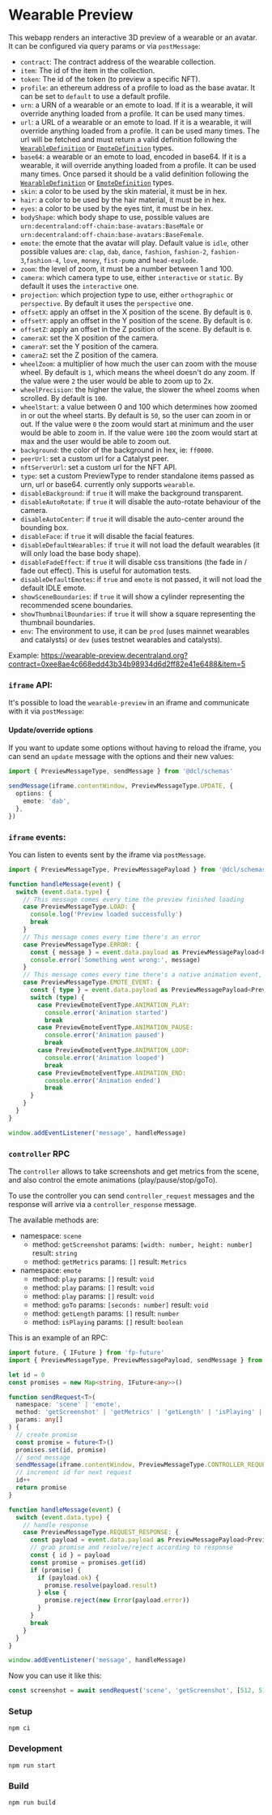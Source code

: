 # Wearable Preview

This webapp renders an interactive 3D preview of a wearable or an avatar. It can be configured via query params or via `postMessage`:

- `contract`: The contract address of the wearable collection.
- `item`: The id of the item in the collection.
- `token`: The id of the token (to preview a specific NFT).
- `profile`: an ethereum address of a profile to load as the base avatar. It can be set to `default` to use a default profile.
- `urn`: a URN of a wearable or an emote to load. If it is a wearable, it will override anything loaded from a profile. It can be used many times.
- `url`: a URL of a wearable or an emote to load. If it is a wearable, it will override anything loaded from a profile. It can be used many times. The url will be fetched and must return a valid definition following the [`WearableDefinition`](https://github.com/decentraland/common-schemas/blob/main/src/dapps/preview/wearable-definition.ts) or [`EmoteDefinition`](https://github.com/decentraland/common-schemas/blob/main/src/dapps/preview/emote-definition.ts) types.
- `base64`: a wearable or an emote to load, encoded in base64. If it is a wearable, it will override anything loaded from a profile. It can be used many times. Once parsed it should be a valid definition following the [`WearableDefinition`](https://github.com/decentraland/common-schemas/blob/main/src/dapps/preview/wearable-definition.ts) or [`EmoteDefinition`](https://github.com/decentraland/common-schemas/blob/main/src/dapps/preview/emote-definition.ts) types.
- `skin`: a color to be used by the skin material, it must be in hex.
- `hair`: a color to be used by the hair material, it must be in hex.
- `eyes`: a color to be used by the eyes tint, it must be in hex.
- `bodyShape`: which body shape to use, possible values are `urn:decentraland:off-chain:base-avatars:BaseMale` or `urn:decentraland:off-chain:base-avatars:BaseFemale`.
- `emote`: the emote that the avatar will play. Default value is `idle`, other possible values are: `clap`, `dab`, `dance`, `fashion`, `fashion-2`, `fashion-3`,`fashion-4`, `love`, `money`, `fist-pump` and `head-explode`.
- `zoom`: the level of zoom, it must be a number between 1 and 100.
- `camera`: which camera type to use, either `interactive` or `static`. By default it uses the `interactive` one.
- `projection`: which projection type to use, either `orthographic` or `perspective`. By default it uses the `perspective` one.
- `offsetX`: apply an offset in the X position of the scene. By default is `0`.
- `offsetY`: apply an offset in the Y position of the scene. By default is `0`.
- `offsetZ`: apply an offset in the Z position of the scene. By default is `0`.
- `cameraX`: set the X position of the camera.
- `cameraY`: set the Y position of the camera.
- `cameraZ`: set the Z position of the camera.
- `wheelZoom`: a multiplier of how much the user can zoom with the mouse wheel. By default is `1`, which means the wheel doesn't do any zoom. If the value were `2` the user would be able to zoom up to 2x.
- `wheelPrecision`: the higher the value, the slower the wheel zooms when scrolled. By default is `100`.
- `wheelStart`: a value between 0 and 100 which determines how zoomed in or out the wheel starts. By default is `50`, so the user can zoom in or out. If the value were `0` the zoom would start at minimum and the user would be able to zoom in. If the value were `100` the zoom would start at max and the user would be able to zoom out.
- `background`: the color of the background in hex, ie: `ff0000`.
- `peerUrl`: set a custom url for a Catalyst peer.
- `nftServerUrl`: set a custom url for the NFT API.
- `type`: set a custom PreviewType to render standalone items passed as urn, url or base64. currently only supports `wearable`.
- `disableBackground`: if `true` it will make the background transparent.
- `disableAutoRotate`: if `true` it will disable the auto-rotate behaviour of the camera.
- `disableAutoCenter`: if `true` it will disable the auto-center around the bounding box.
- `disableFace`: if `true` it will disable the facial features.
- `disableDefaultWearables`: if `true` it will not load the default wearables (it will only load the base body shape).
- `disableFadeEffect`: if `true` it will disable css transitions (the fade in / fade out effect). This is useful for automation tests.
- `disableDefaultEmotes`: if `true` and `emote` is not passed, it will not load the default IDLE emote.
- `showSceneBoundaries`: if `true` it will show a cylinder representing the recommended scene boundaries.
- `showThumbnailBoundaries`: if `true` it will show a square representing the thumbnail boundaries.
- `env`: The environment to use, it can be `prod` (uses mainnet wearables and catalysts) or `dev` (uses testnet wearables and catalysts).

Example: https://wearable-preview.decentraland.org?contract=0xee8ae4c668edd43b34b98934d6d2ff82e41e6488&item=5

### `iframe` API:

It's possible to load the `wearable-preview` in an iframe and communicate with it via `postMessage`:

#### Update/override options

If you want to update some options without having to reload the iframe, you can send an `update` message with the options and their new values:

```ts
import { PreviewMessageType, sendMessage } from '@dcl/schemas'

sendMessage(iframe.contentWindow, PreviewMessageType.UPDATE, {
  options: {
    emote: 'dab',
  },
})
```

### `iframe` events:

You can listen to events sent by the iframe via `postMessage`.

```ts
import { PreviewMessageType, PreviewMessagePayload } from '@dcl/schemas'

function handleMessage(event) {
  switch (event.data.type) {
    // This message comes every time the preview finished loading
    case PreviewMessageType.LOAD: {
      console.log('Preview loaded successfully')
      break
    }
    // This message comes every time there's an error
    case PreviewMessageType.ERROR: {
      const { message } = event.data.payload as PreviewMessagePayload<PreviewMessageType.ERROR>
      console.error('Something went wrong:', message)
    }
    // This message comes every time there's a native animation event, they only happen with emotes
    case PreviewMessageType.EMOTE_EVENT: {
      const { type } = event.data.payload as PreviewMessagePayload<PreviewMessageType.EMOTE_EVENT>
      switch (type) {
        case PreviewEmoteEventType.ANIMATION_PLAY:
          console.error('Animation started')
          break
        case PreviewEmoteEventType.ANIMATION_PAUSE:
          console.error('Animation paused')
          break
        case PreviewEmoteEventType.ANIMATION_LOOP:
          console.error('Animation looped')
          break
        case PreviewEmoteEventType.ANIMATION_END:
          console.error('Animation ended')
          break
      }
    }
  }
}

window.addEventListener('message', handleMessage)
```

### `controller` RPC

The `controller` allows to take screenshots and get metrics from the scene, and also control the emote animations (play/pause/stop/goTo).

To use the controller you can send `controller_request` messages and the response will arrive via a `controller_response` message.

The available methods are:

- namespace: `scene`
  - method: `getScreenshot` params: `[width: number, height: number]` result: `string`
  - method: `getMetrics` params: `[]` result: `Metrics`
- namespace: `emote`
  - method: `play` params: `[]` result: `void`
  - method: `play` params: `[]` result: `void`
  - method: `play` params: `[]` result: `void`
  - method: `goTo` params: `[seconds: number]` result: `void`
  - method: `getLength` params: `[]` result: `number`
  - method: `isPlaying` params: `[]` result: `boolean`

This is an example of an RPC:

```ts
import future, { IFuture } from 'fp-future'
import { PreviewMessageType, PreviewMessagePayload, sendMessage } from '@dcl/schemas'

let id = 0
const promises = new Map<string, IFuture<any>>()

function sendRequest<T>(
  namespace: 'scene' | 'emote',
  method: 'getScreenshot' | 'getMetrics' | 'getLength' | 'isPlaying' | 'goTo' | 'play' | 'pause' | 'stop',
  params: any[]
) {
  // create promise
  const promise = future<T>()
  promises.set(id, promise)
  // send message
  sendMessage(iframe.contentWindow, PreviewMessageType.CONTROLLER_REQUEST, { id, namespace, method, params })
  // increment id for next request
  id++
  return promise
}

function handleMessage(event) {
  switch (event.data.type) {
    // handle response
    case PreviewMessageType.REQUEST_RESPONSE: {
      const payload = event.data.payload as PreviewMessagePayload<PreviewMessageType.CONTROLLER_RESPONSE>
      // grab promise and resolve/reject according to response
      const { id } = payload
      const promise = promises.get(id)
      if (promise) {
        if (payload.ok) {
          promise.resolve(payload.result)
        } else {
          promise.reject(new Error(payload.error))
        }
      }
      break
    }
  }
}

window.addEventListener('message', handleMessage)
```

Now you can use it like this:

```ts
const screenshot = await sendRequest('scene', 'getScreenshot', [512, 512]) // "data:image/png;base64..."
```

### Setup

```
npm ci
```

### Development

```
npm run start
```

### Build

```
npm run build
```
